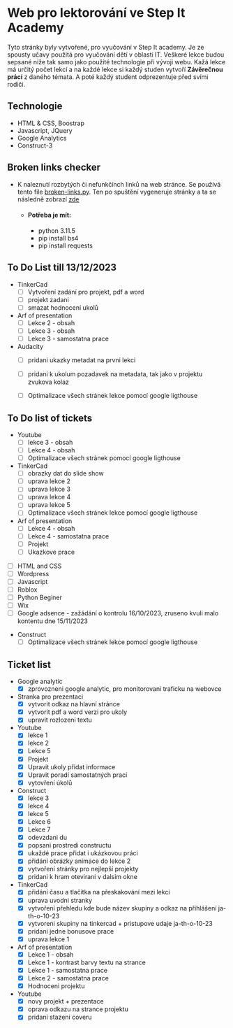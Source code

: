 # Web pro lektorování ve Step It Academy

Tyto stránky byly vytvořené, pro vyučování v Step It academy. Je ze spousty učavy použitá pro vyučování dětí v oblasti IT. Veškeré lekce budou sepsané níže tak samo jako použité technologie při vývoji webu. 
Kažá lekce má určitý počet lekcí a na každé lekce si každý studen vytvoří **Závěrečnou prácí** z daného témata. A poté každý student odprezentuje před svími rodiči.


## Technologie
- HTML & CSS, Boostrap
- Javascript, JQuery
- Google Analytics
- Construct-3

## Broken links checker
- K naleznutí rozbytých či nefunkčínch linků na web stránce. Se používá tento file [broken-links.py](scripty/python/broken-links.py). Ten po spuštění vygeneruje stránky a ta se následně zobrazí [zde](/bugs.html)
    - #### Potřeba je mít:
        - python 3.11.5
        - pip install bs4
        - pip install requests


## To Do List till 13/12/2023
- TinkerCad
    - [ ] Vytvoření zadání pro projekt, pdf a word
    - [ ] projekt zadani
    - [ ] smazat hodnocení ukolů
- Arf of presentation
    - [ ] Lekce 2 - obsah
    - [ ] Lekce 3 - obsah
    - [ ] Lekce 3 - samostatna prace
- Audacity
    - [ ] pridani ukazky metadat na prvni lekci
    - [ ] pridani k ukolum pozadavek na metadata, tak jako v projektu zvukova kolaz
    - [ ] Optimalizace všech stránek lekce pomocí google ligthouse

    
    

## To Do list of tickets
- Youtube
    - [ ] lekce 3 - obsah
    - [ ] Lekce 4 - obsah
    - [ ] Optimalizace všech stránek pomocí google ligthouse
- TinkerCad
    - [ ] obrazky dat do slide show
    - [ ] uprava lekce 2
    - [ ] uprava lekce 3
    - [ ] uprava lekce 4
    - [ ] uprava lekce 5
    - [ ] Optimalizace všech stránek lekce pomocí google ligthouse
- Arf of presentation
    - [ ] Lekce 4 - obsah
    - [ ] Lekce 4 - samostatna prace
    - [ ] Projekt
    - [ ] Ukazkove prace
- [ ] HTML and CSS
- [ ] Wordpress
- [ ] Javascript
- [ ] Roblox
- [ ] Python Beginer
- [ ] Wix
- [ ] Google adsence - zažádání o kontrolu 16/10/2023, zruseno kvuli malo kontentu dne 15/11/2023
- Construct
    - [ ] Optimalizace všech stránek lekce pomocí google ligthouse

## Ticket list
- Google analytic 
    - [x] zprovozneni google analytic, pro monitorovani traficku na webovce
- Stranka pro prezentaci 
    - [x] vytvorit odkaz na hlavní stránce
    - [x] vytvorit pdf a word verzi pro ukoly
    - [x] upravit rozlozeni textu
- Youtube
    - [x] lekce 1
    - [x] lekce 2
    - [x] Lekce 5
    - [x] Projekt
    - [x] Upravit ukoly přidat informace
    - [x] Upravit poradí samostatných prací
    - [x] vytovření úkolů
- Construct
    - [x] lekce 3
    - [x] lekce 4
    - [x] lekce 5
    - [x] Lekce 6
    - [x] Lekce 7
    - [x] odevzdani du
    - [x] popsani prostredi constructu
    - [x] ukaždé prace přidat i ukázkovou práci
    - [x] přidání obrázky animace do lekce 2
    - [x] vytvoření stránky pro nejlepší projekty
    - [x] pridani k hram otevirani v dalsim okne
- TinkerCad
    - [x] přidání času a tlačítka na přeskakování mezi lekci
    - [x] uprava uvodni stranky
    - [x] vytvoření přehledu kde bude název skupiny a odkaz na přihlášení ja-th-o-10-23
    - [x] vytvoreni skupiny na tinkercad + pristupove udaje ja-th-o-10-23
    - [x] pridani jedne bonusove prace
    - [x] uprava lekce 1
- Arf of presentation
    - [x] Lekce 1 - obsah
    - [x] Lekce 1 - kontrast barvy textu na strance
    - [x] Lekce 1 - samostatna prace
    - [x] Lekce 2 - samostatna prace
    - [x] Hodnoceni projektu
- Youtube
    - [x] novy projekt + prezentace
    - [x] oprava odkazu na strance projektu
    - [x] pridani stazeni coveru